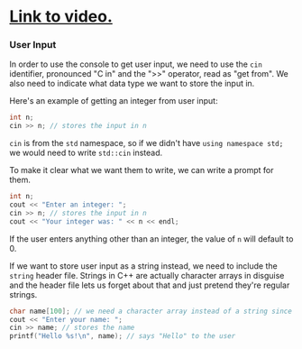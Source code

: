 # [Link to video.](https://www.youtube.com/watch?v=3CMI2a6XQh8&list=PLVD25niNi0BkgQHyEFkuuBp_IQ4q67jIC)

### User Input

In order to use the console to get user input, we need to use the `cin` identifier, pronounced "C in" and the ">>" operator, read as "get from". We also need to indicate what data type we want to store the input in.

Here's an example of getting an integer from user input:

```cpp
int n;
cin >> n; // stores the input in n
```

`cin` is from the `std` namespace, so if we didn't have `using namespace std;` we would need to write `std::cin` instead.

To make it clear what we want them to write, we can write a prompt for them.

```cpp
int n;
cout << "Enter an integer: ";
cin >> n; // stores the input in n
cout << "Your integer was: " << n << endl;
```
If the user enters anything other than an integer, the value of `n` will default to 0.

If we want to store user input as a string instead, we need to include the `string` header file. Strings in C++ are actually character arrays in disguise and the header file lets us forget about that and just pretend they're regular strings.

```cpp
char name[100]; // we need a character array instead of a string since printf is a C function
cout << "Enter your name: ";
cin >> name; // stores the name
printf("Hello %s!\n", name); // says "Hello" to the user
```
